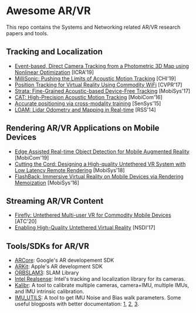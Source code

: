 # Awesome AR/VR
This repo contains the Systems and Networking related AR/VR research papers and tools.

## Tracking and Localization
* [Event-based, Direct Camera Tracking from a Photometric 3D Map using Nonlinear Optimization](http://rpg.ifi.uzh.ch/docs/ICRA19_Bryner.pdf) [ICRA'19]
* [MilliSonic: Pushing the Limits of Acoustic Motion Tracking](https://homes.cs.washington.edu/~gshyam/Papers/millisonic.pdf) [CHI'19]
* [Position Tracking for Virtual Reality Using Commodity WiFi](https://openaccess.thecvf.com/content_cvpr_2017/papers/Kotaru_Position_Tracking_for_CVPR_2017_paper.pdf) [CVPR'17]
* [Strata: Fine-Grained Acoustic-based Device-Free Tracking](https://www.cs.utexas.edu/~wmao/resources/papers/strata_mobisys17.pdf) [MobiSys'17]
* [CAT: High-Precision Acoustic Motion Tracking](https://www.cs.utexas.edu/~jianhe/cat_mobicom.pdf) [MobiCom'16]
* [Accurate positioning via cross-modality training](http://www.cs.ox.ac.uk/files/9051/p239-papaioannou.pdf) [SenSys'15]
* [LOAM: Lidar Odometry and Mapping in Real-time](https://ri.cmu.edu/pub_files/2014/7/Ji_LidarMapping_RSS2014_v8.pdf) [RSS'14]

## Rendering AR/VR Applications on Mobile Devices
* [Edge Assisted Real-time Object Detection for Mobile Augmented Reality](http://www.winlab.rutgers.edu/~luyang/papers/mobicom19_augmented_reality.pdf) [MobiCom'19]
* [Cutting the Cord: Designing a High-quality Untethered VR System with Low Latency Remote Rendering](http://www.winlab.rutgers.edu/~gruteser/papers/mobisys18_low_latency_vr.pdf) [MobiSys'18]
* [FlashBack: Immersive Virtual Reality on Mobile Devices via Rendering Memoization](http://www.owlnet.rice.edu/~kevinaboos/docs/flashback_mobisys2016.pdf) [MobiSys'16]

## Streaming AR/VR Content
* [Firefly: Untethered Multi-user VR for Commodity Mobile Devices](https://www.usenix.org/system/files/atc20-liu-xing.pdf) [ATC'20]
* [Enabling High-Quality Untethered Virtual Reality](https://cs.uwaterloo.ca/~oabari/Papers/NSDI17.pdf) [NSDI'17]

## Tools/SDKs for AR/VR
* [ARCore](https://developers.google.com/ar): Google's AR developement SDK
* [ARKit](https://developer.apple.com/augmented-reality/): Apple's AR development SDK
* [ORBSLAM3](https://github.com/UZ-SLAMLab/ORB_SLAM3): SLAM Library
* [Intel Realsense](https://github.com/IntelRealSense/librealsense): Intel's tracking and localization library for its cameras.
* [Kalibr](https://github.com/ethz-asl/kalibr): A tool to calibrate multiple cameras, camera+IMU, multiple IMUs, and IMU intrinsic calibration.
* [IMU_UTILS](https://github.com/gaowenliang/imu_utils): A tool to get IMU Noise and Bias walk parameters. Some useful blogposts with better documentation: [1](https://www.jianshu.com/p/194d6c9ef9a4), [2](https://www.programmersought.com/article/29581858144/), [3](http://blog.leanote.com/post/610167078@qq.com/%E7%9B%B8%E6%9C%BA-IMU%E6%A0%87%E5%AE%9A).
